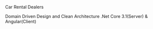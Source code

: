 Car Rental Dealers

Domain Driven Design and Clean Architecture
.Net Core 3.1(Server) & Angular(Client)
